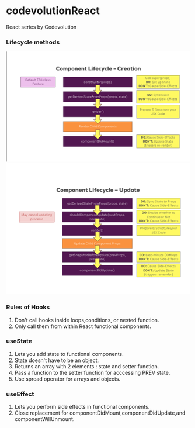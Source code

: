 # codevolutionReact

React series by Codevolution

### Lifecycle methods

![creation](/img/creation-cycle.png)
![updation](/img/updation-cycle.png)

### Rules of Hooks

1. Don't call hooks inside loops,conditions, or nested function.
2. Only call them from within React functional components.

### useState

1. Lets you add state to functional components.
2. State doesn't have to be an object.
3. Returns an array with 2 elements : state and setter function.
4. Pass a function to the setter function for acccessing PREV state.
5. Use spread operator for arrays and objects.

### useEffect

1. Lets you perform side effects in functional components.
2. Close replacement for componentDidMount,componentDidUpdate,and componentWillUnmount.
